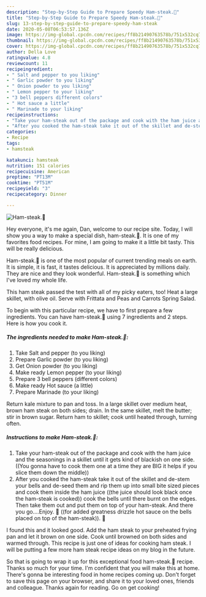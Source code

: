```yaml
---
description: "Step-by-Step Guide to Prepare Speedy Ham-steak.🙂"
title: "Step-by-Step Guide to Prepare Speedy Ham-steak.🙂"
slug: 13-step-by-step-guide-to-prepare-speedy-ham-steak
date: 2020-05-08T06:53:57.136Z
image: https://img-global.cpcdn.com/recipes/ff8b21490763578b/751x532cq70/ham-steak🙂-recipe-main-photo.jpg
thumbnail: https://img-global.cpcdn.com/recipes/ff8b21490763578b/751x532cq70/ham-steak🙂-recipe-main-photo.jpg
cover: https://img-global.cpcdn.com/recipes/ff8b21490763578b/751x532cq70/ham-steak🙂-recipe-main-photo.jpg
author: Della Love
ratingvalue: 4.8
reviewcount: 11
recipeingredient:
- " Salt and pepper to you liking"
- " Garlic powder to you liking"
- " Onion powder to you liking"
- " Lemon pepper to your liking"
- "3 bell peppers different colors"
- " Hot sauce a little"
- " Marinade to your liking"
recipeinstructions:
- "Take your ham-steak out of the package and cook with the ham juice and the seasonings in a skillet until it gets kind of blackish on one side. ((You gonna have to cook them one at a time they are BIG it helps if you slice them down the middle))"
- "After you cooked the ham-steak take it out of the skillet and de-stem your bells and de-seed them and rip them up into small bite sized pieces and cook them inside the ham juice ((the juice should look black once the ham-steak is cooked)) cook the bells until there burnt on the edges. Then take them out and put them on top of your ham-steak. And there you go....Enjoy. 🙂 ((for added greatness drizzle hot sauce on the bells placed on top of the ham-steak)). 🙂"
categories:
- Recipe
tags:
- hamsteak

katakunci: hamsteak 
nutrition: 151 calories
recipecuisine: American
preptime: "PT13M"
cooktime: "PT51M"
recipeyield: "3"
recipecategory: Dinner

---
```



![Ham-steak.🙂](https://img-global.cpcdn.com/recipes/ff8b21490763578b/751x532cq70/ham-steak🙂-recipe-main-photo.jpg)

Hey everyone, it's me again, Dan, welcome to our recipe site. Today, I will show you a way to make a special dish, ham-steak.🙂. It is one of my favorites food recipes. For mine, I am going to make it a little bit tasty. This will be really delicious.

Ham-steak.🙂 is one of the most popular of current trending meals on earth. It is simple, it is fast, it tastes delicious. It is appreciated by millions daily. They are nice and they look wonderful. Ham-steak.🙂 is something which I've loved my whole life.

This ham steak passed the test with all of my picky eaters, too! Heat a large skillet, with olive oil. Serve with Frittata and Peas and Carrots Spring Salad.


To begin with this particular recipe, we have to first prepare a few ingredients. You can have ham-steak.🙂 using 7 ingredients and 2 steps. Here is how you cook it.

<!--inarticleads1-->

##### The ingredients needed to make Ham-steak.🙂:

1. Take  Salt and pepper (to you liking)
1. Prepare  Garlic powder (to you liking)
1. Get  Onion powder (to you liking)
1. Make ready  Lemon pepper (to your liking)
1. Prepare 3 bell peppers (different colors)
1. Make ready  Hot sauce (a little)
1. Prepare  Marinade (to your liking)


Return kale mixture to pan and toss. In a large skillet over medium heat, brown ham steak on both sides; drain. In the same skillet, melt the butter; stir in brown sugar. Return ham to skillet; cook until heated through, turning often. 

<!--inarticleads2-->

##### Instructions to make Ham-steak.🙂:

1. Take your ham-steak out of the package and cook with the ham juice and the seasonings in a skillet until it gets kind of blackish on one side. ((You gonna have to cook them one at a time they are BIG it helps if you slice them down the middle))
1. After you cooked the ham-steak take it out of the skillet and de-stem your bells and de-seed them and rip them up into small bite sized pieces and cook them inside the ham juice ((the juice should look black once the ham-steak is cooked)) cook the bells until there burnt on the edges. Then take them out and put them on top of your ham-steak. And there you go....Enjoy. 🙂 ((for added greatness drizzle hot sauce on the bells placed on top of the ham-steak)). 🙂


I found this and it looked good. Add the ham steak to your preheated frying pan and let it brown on one side. Cook until browned on both sides and warmed through. This recipe is just one of ideas for cooking ham steak. I will be putting a few more ham steak recipe ideas on my blog in the future. 

So that is going to wrap it up for this exceptional food ham-steak.🙂 recipe. Thanks so much for your time. I'm confident that you will make this at home. There's gonna be interesting food in home recipes coming up. Don't forget to save this page on your browser, and share it to your loved ones, friends and colleague. Thanks again for reading. Go on get cooking!
